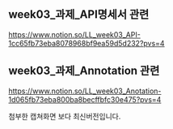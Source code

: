 ## week03_과제_API명세서 관련
https://www.notion.so/LL_week03_API-1cc65fb73eba8078968bf9ea59d5d232?pvs=4

## week03_과제_Annotation 관련
https://www.notion.so/LL_week03_Anotation-1d065fb73eba800ba8becffbfc30e475?pvs=4

첨부한 캡쳐화면 보다 최신버전입니다.